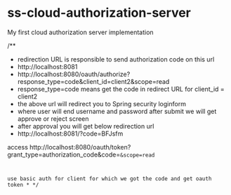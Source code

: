 # ss-cloud-authorization-server
My first cloud authorization server implementation


/**
 * redirection URL is responsible to send authorization code on this url
 * http://localhost:8081
 * http://localhost:8080/oauth/authorize?response_type=code&client_id=client2&scope=read
 * response_type=code means get the code in redirect URL for client_id = client2
 * the above url will redirect you to Spring security loginform
 * where user will end username and password after submit we will get approve or reject screen
 * after approval you will get below redirection url
 * http://localhost:8081/?code=BFJsfm

 access 
 http://localhost:8080/oauth/token?grant_type=authorization_code&code=<code from the previous output>&scope=read

use basic auth for client for which we got the code and get oauth token
 * 
 */